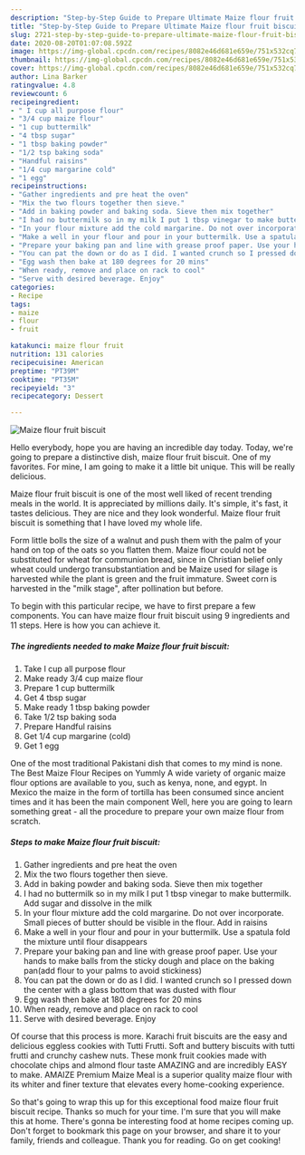 ```yaml
---
description: "Step-by-Step Guide to Prepare Ultimate Maize flour fruit biscuit"
title: "Step-by-Step Guide to Prepare Ultimate Maize flour fruit biscuit"
slug: 2721-step-by-step-guide-to-prepare-ultimate-maize-flour-fruit-biscuit
date: 2020-08-20T01:07:08.592Z
image: https://img-global.cpcdn.com/recipes/8082e46d681e659e/751x532cq70/maize-flour-fruit-biscuit-recipe-main-photo.jpg
thumbnail: https://img-global.cpcdn.com/recipes/8082e46d681e659e/751x532cq70/maize-flour-fruit-biscuit-recipe-main-photo.jpg
cover: https://img-global.cpcdn.com/recipes/8082e46d681e659e/751x532cq70/maize-flour-fruit-biscuit-recipe-main-photo.jpg
author: Lina Barker
ratingvalue: 4.8
reviewcount: 6
recipeingredient:
- " I cup all purpose flour"
- "3/4 cup maize flour"
- "1 cup buttermilk"
- "4 tbsp sugar"
- "1 tbsp baking powder"
- "1/2 tsp baking soda"
- "Handful raisins"
- "1/4 cup margarine cold"
- "1 egg"
recipeinstructions:
- "Gather ingredients and pre heat the oven"
- "Mix the two flours together then sieve."
- "Add in baking powder and baking soda. Sieve then mix together"
- "I had no buttermilk so in my milk I put 1 tbsp vinegar to make buttermilk. Add sugar and dissolve in the milk"
- "In your flour mixture add the cold margarine. Do not over incorporate. Small pieces of butter should be visible in the flour. Add in raisins"
- "Make a well in your flour and pour in your buttermilk. Use a spatula fold the mixture until flour disappears"
- "Prepare your baking pan and line with grease proof paper. Use your hands to make balls from the sticky dough and place on the baking pan(add flour to your palms to avoid stickiness)"
- "You can pat the down or do as I did. I wanted crunch so I pressed down the center with a glass bottom that was dusted with flour"
- "Egg wash then bake at 180 degrees for 20 mins"
- "When ready, remove and place on rack to cool"
- "Serve with desired beverage. Enjoy"
categories:
- Recipe
tags:
- maize
- flour
- fruit

katakunci: maize flour fruit 
nutrition: 131 calories
recipecuisine: American
preptime: "PT39M"
cooktime: "PT35M"
recipeyield: "3"
recipecategory: Dessert

---
```



![Maize flour fruit biscuit](https://img-global.cpcdn.com/recipes/8082e46d681e659e/751x532cq70/maize-flour-fruit-biscuit-recipe-main-photo.jpg)

Hello everybody, hope you are having an incredible day today. Today, we're going to prepare a distinctive dish, maize flour fruit biscuit. One of my favorites. For mine, I am going to make it a little bit unique. This will be really delicious.

Maize flour fruit biscuit is one of the most well liked of recent trending meals in the world. It is appreciated by millions daily. It's simple, it's fast, it tastes delicious. They are nice and they look wonderful. Maize flour fruit biscuit is something that I have loved my whole life.

Form little bolls the size of a walnut and push them with the palm of your hand on top of the oats so you flatten them. Maize flour could not be substituted for wheat for communion bread, since in Christian belief only wheat could undergo transubstantiation and be Maize used for silage is harvested while the plant is green and the fruit immature. Sweet corn is harvested in the &#34;milk stage&#34;, after pollination but before.


To begin with this particular recipe, we have to first prepare a few components. You can have maize flour fruit biscuit using 9 ingredients and 11 steps. Here is how you can achieve it.

<!--inarticleads1-->

##### The ingredients needed to make Maize flour fruit biscuit:

1. Take  I cup all purpose flour
1. Make ready 3/4 cup maize flour
1. Prepare 1 cup buttermilk
1. Get 4 tbsp sugar
1. Make ready 1 tbsp baking powder
1. Take 1/2 tsp baking soda
1. Prepare Handful raisins
1. Get 1/4 cup margarine (cold)
1. Get 1 egg


One of the most traditional Pakistani dish that comes to my mind is none. The Best Maize Flour Recipes on Yummly A wide variety of organic maize flour options are available to you, such as kenya, none, and egypt. In Mexico the maize in the form of tortilla has been consumed since ancient times and it has been the main component Well, here you are going to learn something great - all the procedure to prepare your own maize flour from scratch. 

<!--inarticleads2-->

##### Steps to make Maize flour fruit biscuit:

1. Gather ingredients and pre heat the oven
1. Mix the two flours together then sieve.
1. Add in baking powder and baking soda. Sieve then mix together
1. I had no buttermilk so in my milk I put 1 tbsp vinegar to make buttermilk. Add sugar and dissolve in the milk
1. In your flour mixture add the cold margarine. Do not over incorporate. Small pieces of butter should be visible in the flour. Add in raisins
1. Make a well in your flour and pour in your buttermilk. Use a spatula fold the mixture until flour disappears
1. Prepare your baking pan and line with grease proof paper. Use your hands to make balls from the sticky dough and place on the baking pan(add flour to your palms to avoid stickiness)
1. You can pat the down or do as I did. I wanted crunch so I pressed down the center with a glass bottom that was dusted with flour
1. Egg wash then bake at 180 degrees for 20 mins
1. When ready, remove and place on rack to cool
1. Serve with desired beverage. Enjoy


Of course that this process is more. Karachi fruit biscuits are the easy and delicious eggless cookies with Tutti Frutti. Soft and buttery biscuits with tutti frutti and crunchy cashew nuts. These monk fruit cookies made with chocolate chips and almond flour taste AMAZING and are incredibly EASY to make. AMAIZE Premium Maize Meal is a superior quality maize flour with its whiter and finer texture that elevates every home-cooking experience. 

So that's going to wrap this up for this exceptional food maize flour fruit biscuit recipe. Thanks so much for your time. I'm sure that you will make this at home. There's gonna be interesting food at home recipes coming up. Don't forget to bookmark this page on your browser, and share it to your family, friends and colleague. Thank you for reading. Go on get cooking!
